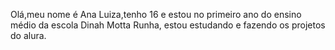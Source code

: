 Olá,meu nome é Ana Luiza,tenho 16 e estou no primeiro ano do ensino médio da escola Dinah Motta Runha, estou estudando e fazendo os projetos do alura.
